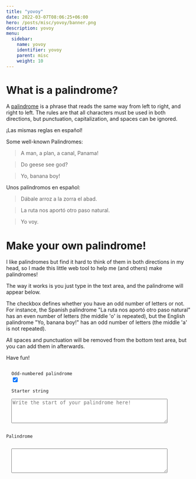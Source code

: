 ```yaml
---
title: "yovoy"
date: 2022-03-07T08:06:25+06:00
hero: /posts/misc/yovoy/banner.png
description: yovoy
menu:
  sidebar:
    name: yovoy
    identifier: yovoy
    parent: misc
    weight: 10
---
```


# What is a palindrome?

A [palindrome](https://en.wikipedia.org/wiki/Palindrome) is a phrase that reads
the same way from left to right, and right to left. The rules are that all characters
must be used in both directions, but punctuation, capitalization, and spaces can be
ignored.

¡Las mismas reglas en español!

Some well-known Palindromes:

> A man, a plan, a canal, Panama!

> Do geese see god?

> Yo, banana boy!

Unos palíndromos en español:

> Dábale arroz a la zorra el abad.

> La ruta nos aportó otro paso natural.

> Yo voy.

# Make your own palindrome!

I like palindromes but find it hard to think of them in both directions in my head,
so I made this little web tool to help me (and others) make palindromes!

The way it works is you just type in the text area, and the palindrome will appear below.

The checkbox defines whether you have an odd number of letters or not. For instance, the
Spanish palindrome "La ruta nos aportó otro paso natural"
has an even number of letters (the middle 'o' is repeated), but the English palindrome
"Yo, banana boy!" has an odd number of letters (the middle 'a' is not repeated).

All spaces and punctuation will be removed from the bottom text area, but you can add
them in afterwards.

Have fun!

<code>
  <label for="oddPalindrome">Odd-numbered palindrome</label>
  <input type="checkbox" id="oddPalindrome" name="oddPalindrome" value="oddPalindrome" checked=True onclick="generatePalindrome()"><br>
  <label for="text">Starter string</label><br>
  <textarea id="text" value="" type="textArea" onInput="generatePalindrome()" rows=4 cols=50 placeholder="Write the start of your palindrome here!"></textarea>

  <label for="palindrome">Palindrome</label><br>
  <textarea id="palindrome" value="" type="textArea" rows=4 cols=50></textarea>
</code>
<div id="graph"></div>
<script src="/posts/misc/yovoy/script.js"></script>

